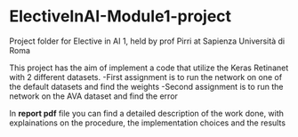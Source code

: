 # ElectiveInAI-Module1-project
Project folder for Elective in AI 1, held by prof Pirri at Sapienza Università di Roma

This project has the aim of implement a code that utilize the Keras Retinanet with 2 different datasets. 
-First assignment is to run the network on one of the default datasets and find the weights
-Second assignment is to run the network on the AVA dataset and find the error

In **report pdf** file you can find a detailed description of the work done, with explainations on the procedure, the implementation choices and the results 
